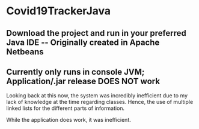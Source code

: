 # Covid19TrackerJava
## Download the project and run in your preferred Java IDE -- Originally created in Apache Netbeans
## Currently only runs in console JVM; Application/.jar release DOES NOT work

Looking back at this now, the system was incredibly inefficient due to my lack of knowledge at the time regarding classes.
Hence, the use of multiple linked lists for the different parts of information.

While the application does work, it was inefficient.
